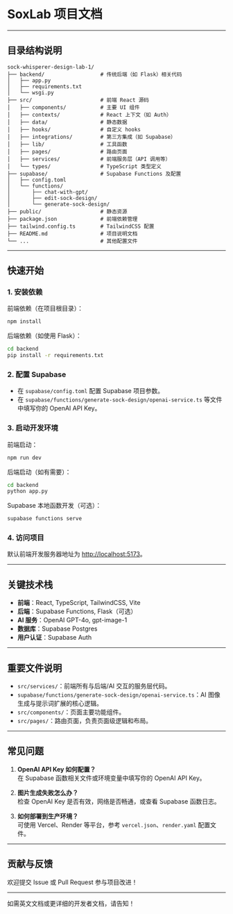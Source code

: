 # SoxLab 项目文档


---

## 目录结构说明

```plaintext
sock-whisperer-design-lab-1/
├── backend/                  # 传统后端（如 Flask）相关代码
│   ├── app.py
│   ├── requirements.txt
│   └── wsgi.py
├── src/                      # 前端 React 源码
│   ├── components/           # 主要 UI 组件
│   ├── contexts/             # React 上下文（如 Auth）
│   ├── data/                 # 静态数据
│   ├── hooks/                # 自定义 hooks
│   ├── integrations/         # 第三方集成（如 Supabase）
│   ├── lib/                  # 工具函数
│   ├── pages/                # 路由页面
│   ├── services/             # 前端服务层（API 调用等）
│   └── types/                # TypeScript 类型定义
├── supabase/                 # Supabase Functions 及配置
│   ├── config.toml
│   └── functions/
│       ├── chat-with-gpt/
│       ├── edit-sock-design/
│       └── generate-sock-design/
├── public/                   # 静态资源
├── package.json              # 前端依赖管理
├── tailwind.config.ts        # TailwindCSS 配置
├── README.md                 # 项目说明文档
└── ...                       # 其他配置文件
```

---

## 快速开始

### 1. 安装依赖

前端依赖（在项目根目录）：

```bash
npm install
```

后端依赖（如使用 Flask）：

```bash
cd backend
pip install -r requirements.txt
```

### 2. 配置 Supabase

- 在 `supabase/config.toml` 配置 Supabase 项目参数。
- 在 `supabase/functions/generate-sock-design/openai-service.ts` 等文件中填写你的 OpenAI API Key。

### 3. 启动开发环境

前端启动：

```bash
npm run dev
```

后端启动（如有需要）：

```bash
cd backend
python app.py
```

Supabase 本地函数开发（可选）：

```bash
supabase functions serve
```

### 4. 访问项目

默认前端开发服务器地址为 [http://localhost:5173](http://localhost:5173)。

---

## 关键技术栈

- **前端**：React, TypeScript, TailwindCSS, Vite
- **后端**：Supabase Functions, Flask（可选）
- **AI 服务**：OpenAI GPT-4o, gpt-image-1
- **数据库**：Supabase Postgres
- **用户认证**：Supabase Auth

---

## 重要文件说明

- `src/services/`：前端所有与后端/AI 交互的服务层代码。
- `supabase/functions/generate-sock-design/openai-service.ts`：AI 图像生成与提示词扩展的核心逻辑。
- `src/components/`：页面主要功能组件。
- `src/pages/`：路由页面，负责页面级逻辑和布局。

---

## 常见问题

1. **OpenAI API Key 如何配置？**  
   在 Supabase 函数相关文件或环境变量中填写你的 OpenAI API Key。

2. **图片生成失败怎么办？**  
   检查 OpenAI Key 是否有效，网络是否畅通，或查看 Supabase 函数日志。

3. **如何部署到生产环境？**  
   可使用 Vercel、Render 等平台，参考 `vercel.json`、`render.yaml` 配置文件。

---

## 贡献与反馈

欢迎提交 Issue 或 Pull Request 参与项目改进！

---

如需英文文档或更详细的开发者文档，请告知！
